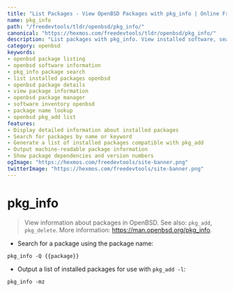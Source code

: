 ```yaml
---
title: "List Packages - View OpenBSD Packages with pkg_info | Online Free DevTools by Hexmos"
name: pkg_info
path: "/freedevtools/tldr/openbsd/pkg_info/"
canonical: "https://hexmos.com/freedevtools/tldr/openbsd/pkg_info/"
description: "List packages with pkg_info. View installed software, search by name, and generate package lists. Free online tool, no registration required."
category: openbsd
keywords:
- openbsd package listing
- openbsd software information
- pkg_info package search
- list installed packages openbsd
- openbsd package details
- view package information
- openbsd package manager
- software inventory openbsd
- package name lookup
- openbsd pkg_add list
features:
- Display detailed information about installed packages
- Search for packages by name or keyword
- Generate a list of installed packages compatible with pkg_add
- Output machine-readable package information
- Show package dependencies and version numbers
ogImage: "https://hexmos.com/freedevtools/site-banner.png"
twitterImage: "https://hexmos.com/freedevtools/site-banner.png"
---
```


# pkg_info

> View information about packages in OpenBSD.
> See also: `pkg_add`, `pkg_delete`.
> More information: <https://man.openbsd.org/pkg_info>.

- Search for a package using the package name:

`pkg_info -Q {{package}}`

- Output a list of installed packages for use with `pkg_add -l`:

`pkg_info -mz`
